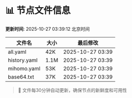 # 📊 节点文件信息

**更新时间**: 2025-10-27 03:39:12 北京时间

| 文件名 | 大小 | 最后修改 |
|--------|------|----------|
| all.yaml | 42K | 2025-10-27 03:39 |
| history.yaml | 1.1M | 2025-10-27 03:39 |
| mihomo.yaml | 53K | 2025-10-27 03:39 |
| base64.txt | 37K | 2025-10-27 03:39 |

> 🔄 文件每30分钟自动更新，确保节点的新鲜度和可用性
